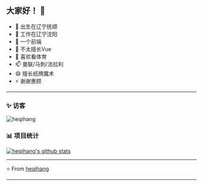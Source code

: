 ## 大家好！ 👋

- 🔭 出生在辽宁抚顺
- 🌱 工作在辽宁沈阳
- 👯 一个前端
- 🤔 不太擅长Vue
- 💬 喜欢看体育
- 📫 曼联/马刺/法拉利
- 😄 擅长纸牌魔术
- ⚡ 谢谢惠顾

---------------------------------------------------------------------------------------------------------------------------------------------------------------------------------

### ✨ 访客 

<p align="left"> <img src="https://komarev.com/ghpvc/?username=heqihang" alt="heqihang" /> </p>

### 📊 项目统计

[![heqihang's github stats](https://github-readme-stats.vercel.app/api?username=heqihang&show_icons=true&title_color=fff&icon_color=79ff97&text_color=9f9f9f&bg_color=151515)](https://github.com/heqihang/github-readme-stats)

---------------------------------------------------------------------------------------------------------------------------------------------------------------------------------

⭐️ From [heqihang](http://www.github.com/heqihang)

---------------------------------------------------------------------------------------------------------------------------------------------------------------------------------

